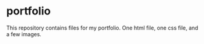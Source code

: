 # portfolio
This repository contains files for my portfolio. 
One html file, one css file, and a few images.

